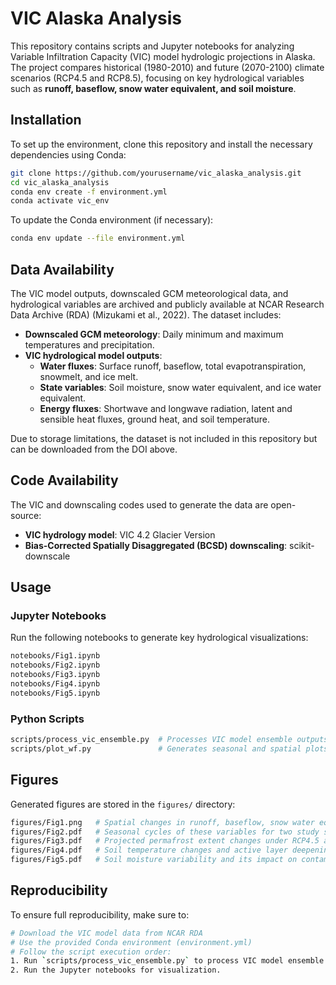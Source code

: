 # **VIC Alaska Analysis**

This repository contains scripts and Jupyter notebooks for analyzing Variable Infiltration Capacity (VIC) model hydrologic projections in Alaska. The project compares historical (1980-2010) and future (2070-2100) climate scenarios (RCP4.5 and RCP8.5), focusing on key hydrological variables such as **runoff, baseflow, snow water equivalent, and soil moisture**.

## **Installation**
To set up the environment, clone this repository and install the necessary dependencies using Conda:

```sh
git clone https://github.com/yourusername/vic_alaska_analysis.git
cd vic_alaska_analysis
conda env create -f environment.yml
conda activate vic_env
```

To update the Conda environment (if necessary):

```sh
conda env update --file environment.yml
```

## **Data Availability**
The VIC model outputs, downscaled GCM meteorological data, and hydrological variables are archived and publicly available at NCAR Research Data Archive (RDA) (Mizukami et al., 2022). The dataset includes:

- **Downscaled GCM meteorology**: Daily minimum and maximum temperatures and precipitation.
- **VIC hydrological model outputs**:
  - **Water fluxes**: Surface runoff, baseflow, total evapotranspiration, snowmelt, and ice melt.
  - **State variables**: Soil moisture, snow water equivalent, and ice water equivalent.
  - **Energy fluxes**: Shortwave and longwave radiation, latent and sensible heat fluxes, ground heat, and soil temperature.

Due to storage limitations, the dataset is not included in this repository but can be downloaded from the DOI above.

## **Code Availability**
The VIC and downscaling codes used to generate the data are open-source:

- **VIC hydrology model**: VIC 4.2 Glacier Version
- **Bias-Corrected Spatially Disaggregated (BCSD) downscaling**: scikit-downscale

## **Usage**
### **Jupyter Notebooks**
Run the following notebooks to generate key hydrological visualizations:

```sh
notebooks/Fig1.ipynb
notebooks/Fig2.ipynb
notebooks/Fig3.ipynb
notebooks/Fig4.ipynb
notebooks/Fig5.ipynb
```

### **Python Scripts**
```sh
scripts/process_vic_ensemble.py  # Processes VIC model ensemble outputs.
scripts/plot_wf.py               # Generates seasonal and spatial plots for water fluxes.
```

## **Figures**
Generated figures are stored in the `figures/` directory:

```sh
figures/Fig1.png   # Spatial changes in runoff, baseflow, snow water equivalent, and soil moisture across Alaska.
figures/Fig2.pdf   # Seasonal cycles of these variables for two study sites (Tok and Canol Trail), comparing historical and future climate scenarios.
figures/Fig3.pdf   # Projected permafrost extent changes under RCP4.5 and RCP8.5.
figures/Fig4.pdf   # Soil temperature changes and active layer deepening.
figures/Fig5.pdf   # Soil moisture variability and its impact on contaminant transport.
```

## **Reproducibility**
To ensure full reproducibility, make sure to:

```sh
# Download the VIC model data from NCAR RDA
# Use the provided Conda environment (environment.yml)
# Follow the script execution order:
1. Run `scripts/process_vic_ensemble.py` to process VIC model ensemble outputs.
2. Run the Jupyter notebooks for visualization.
```
